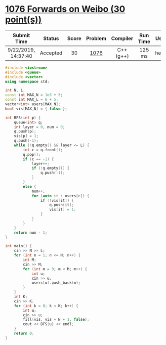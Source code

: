 # [1076 Forwards on Weibo (30 point(s))](https://pintia.cn/problem-sets/994805342720868352/problems/994805392092020736)

|     Submit Time     |  Status  | Score |                           Problem                            | Compiler  | Run Time | User |
| :-----------------: | :------: | :---: | :----------------------------------------------------------: | :-------: | :------: | :--: |
| 9/22/2019, 14:37:40 | Accepted |  30   | [1076](https://pintia.cn/problem-sets/994805342720868352/problems/994805392092020736) | C++ (g++) |  125 ms  | heng |

```c++
#include <iostream>
#include <queue>
#include <vector>
using namespace std;

int N, L;
const int MAX_N = 1e3 + 5;
const int MAX_L = 6 + 5;
vector<int> users[MAX_N];
bool vis[MAX_N] = { false };

int BFS(int p) {
	queue<int> q;
	int layer = 0, num = 0;
	q.push(p);
	vis[p] = 1;
	q.push(-1);
	while (!q.empty() && layer <= L) {
		int c = q.front();
		q.pop();
		if (c == -1) {
			layer++;
			if (!q.empty()) {
				q.push(-1);
			}
		}
		else {
			num++;
			for (auto it : users[c]) {
				if (!vis[it]) {
					q.push(it);
					vis[it] = 1;
				}
			}
		}
	}
	return num - 1;
}

int main() {
	cin >> N >> L;
	for (int n = 1; n <= N; n++) {
		int M;
		cin >> M;
		for (int m = 0; m < M; m++) {
			int u;
			cin >> u;
			users[u].push_back(n);
		}
	}
	int K;
	cin >> K;
	for (int k = 0; k < K; k++) {
		int u;
		cin >> u;
		fill(vis, vis + N + 1, false);
		cout << BFS(u) << endl;
	}
	return 0;
}

```



